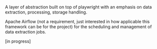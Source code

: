 
A layer of abstraction built on top of playwright with an emphasis on data extraction, processing, storage handling. 

Apache Airflow (not a requirement, just interested in how applicable this framework can be for the project) for the scheduling and management of data extraction jobs.


[in progress]

